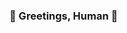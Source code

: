 ### 🤖 Greetings, Human 🤖

<!--
**carlomunguia/carlomunguia** is a ✨ _special_ ✨ repository because its `README.md` (this file) appears on your GitHub profile.

- 〄 Carlo is working on all things Go, Ruby & Elixir (with a healthy dose of Javascript) 〄
